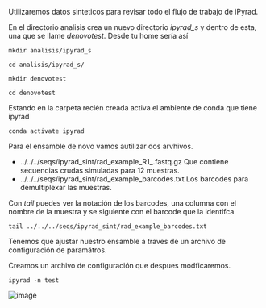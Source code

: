 Utilizaremos datos sinteticos para revisar todo el flujo de trabajo de iPyrad.

En el directorio analisis crea un nuevo directorio _ipyrad_s_ y dentro de esta, una que se llame _denovotest_. Desde tu home sería así 

`mkdir analisis/ipyrad_s`

`cd analisis/ipyrad_s/`

`mkdir denovotest`

`cd denovotest`


Estando en la carpeta recién creada activa el ambiente de conda que tiene ipyrad

`conda activate ipyrad`

Para el ensamble de novo vamos autilizar dos arvhivos. 
+ ../../../seqs/ipyrad_sint/rad_example_R1_.fastq.gz Que contiene secuencias crudas simuladas para 12 muestras.
+ ../../../seqs/ipyrad_sint/rad_example_barcodes.txt Los barcodes para demultiplexar las muestras.

Con _tail_ puedes ver la notación de los barcodes, una columna con el nombre de la muestra y se siguiente con el barcode que 
la identifca

`tail ../../../seqs/ipyrad_sint/rad_example_barcodes.txt`

Tenemos que ajustar nuestro ensamble a traves de un archivo de configuración de paramátros. 

Creamos un archivo de configuración que despues modficaremos. 

`ipyrad -n test`

![image](https://github.com/user-attachments/assets/9141bbfb-3616-44c1-81ca-59a255e3311c)
